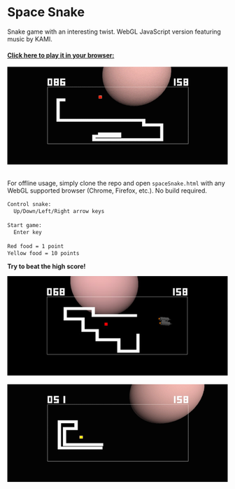 # **Space Snake**

Snake game with an interesting twist. WebGL JavaScript version featuring music by KAMI.

#### [Click here to play it in your browser:](http://sifuf.com/spaceSnake.html)



<div class="intro"><a href="http://sifuf.com/spaceSnake.html"><img src="img/rotateZ.gif"/></a></div>
</br>


For offline usage, simply clone the repo and open ```spaceSnake.html``` with any WebGL supported browser (Chrome, Firefox, etc.). No build required.
```
Control snake:
  Up/Down/Left/Right arrow keys

Start game:
  Enter key

Red food = 1 point
Yellow food = 10 points
```
**Try to beat the high score!**

<div class="intro"><a href="http://sifuf.com/spaceSnake.html"><img src="img/snake0.jpg" style="width: 700px;" /></a></div>
</br>

<div class="intro"><a href="http://sifuf.com/spaceSnake.html"><img src="img/rotateX.gif" style="width: 700px;" /></a></div>
</br>

